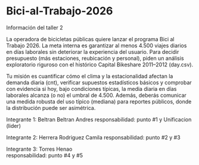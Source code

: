 # Bici-al-Trabajo-2026

Información del taller 2

La operadora de bicicletas públicas quiere lanzar el programa Bici al Trabajo 2026. La meta interna es garantizar al menos 4.500 viajes diarios en días laborales sin deteriorar la experiencia del usuario. Para decidir presupuesto (más estaciones, reubicación y personal), piden un análisis exploratorio riguroso con el histórico Capital Bikeshare 2011–2012 (day.csv).

Tu misión es cuantificar cómo el clima y la estacionalidad afectan la demanda diaria (cnt), verificar supuestos estadísticos básicos y comprobar con evidencia si hoy, bajo condiciones típicas, la media diaria en días laborales alcanza (o no) el umbral de 4.500. Además, deberás comunicar una medida robusta del uso típico (mediana) para reportes públicos, donde la distribución puede ser asimétrica.

Integrante 1:  Beltran Beltran Andres
responsabilidad: punto #1 y Unificacion (lider) 

Integrante 2:  Herrera Rodriguez Camila
responsabilidad: punto #2 y #3  

Integrante 3:  Torres Henao     
responsabilidad: punto #4 y #5  
